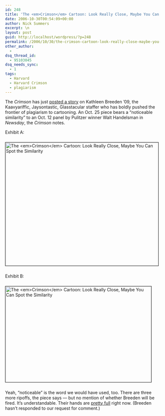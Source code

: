 ```yaml
---
id: 248
title: 'The <em>Crimson</em> Cartoon: Look Really Close, Maybe You Can Spot the Similarity'
date: 2006-10-30T00:54:09+00:00
author: Nick Summers
excerpt: \n
layout: post
guid: http://localhost/wordpress/?p=248
permalink: /2006/10/30/the-crimson-cartoon-look-really-close-maybe-you-can-spot-the-similarity/
other_author:
  - 
dsq_thread_id:
  - 95103045
dsq_needs_sync:
  - 1
tags:
  - Harvard
  - Harvard Crimson
  - plagiarism
---
```

The _Crimson_ has just [posted a story](http://www.thecrimson.com/article.aspx?ref=515340) on Kathleen Breeden &#8217;09, the Kaavyariffic, Jaysontastic, Glasstacular staffer who has boldly pushed the frontier of plagiarism to cartooning. An Oct. 25 piece bears a &#8220;noticeable similarity&#8221; to an Oct. 12 panel by Pulitzer winner Walt Handelsman in _Newsday_, the _Crimson_ notes.

Exhibit A:
  
<img width="498" vspace="10" height="400" border="1" src="http://www.ivygateblog.com/wp-content/uploads/2006/10/crimsoncartoonbig.jpg" alt="The <em>Crimson</em> Cartoon: Look Really Close, Maybe You Can Spot the Similarity" />

Exhibit B:
  
<img width="475" vspace="10" hspace="0" height="311" border="1" src="http://www.ivygateblog.com/wp-content/uploads/2006/10/walthandelsman.gif" alt="The <em>Crimson</em> Cartoon: Look Really Close, Maybe You Can Spot the Similarity" />
  
Yeah, &#8220;noticeable&#8221; is the word we would have used, too. There are three more ripoffs, the piece says &#8212; but no mention of whether Breeden will be fired. It&#8217;s understandable. Their hands are [pretty full](http://www.ivygateblog.com/2006/10/crimson_crisis_pretzelinchiefs_moves_baffle_newsroom.html) right now. (Breeden hasn&#8217;t responded to our request for comment.)